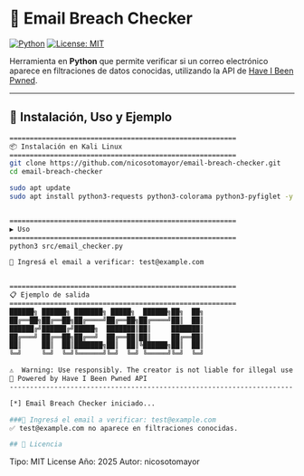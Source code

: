 # 📧 Email Breach Checker  

[![Python](https://img.shields.io/badge/Python-3.8%2B-blue?logo=python)](https://www.python.org/) 
[![License: MIT](https://img.shields.io/badge/License-MIT-green.svg)](LICENSE)  

Herramienta en **Python** que permite verificar si un correo electrónico aparece en filtraciones de datos conocidas, utilizando la API de [Have I Been Pwned](https://haveibeenpwned.com).  

---

## 🚀 Instalación, Uso y Ejemplo

```bash
========================================================
📦 Instalación en Kali Linux
========================================================
git clone https://github.com/nicosotomayor/email-breach-checker.git
cd email-breach-checker

sudo apt update
sudo apt install python3-requests python3-colorama python3-pyfiglet -y


========================================================
▶️ Uso
========================================================
python3 src/email_checker.py

📧 Ingresá el email a verificar: test@example.com


========================================================
📋 Ejemplo de salida
========================================================
██████╗ ██████╗ ███████╗ █████╗  ██████╗██╗  ██╗
██╔══██╗██╔══██╗██╔════╝██╔══██╗██╔════╝██║  ██║
██████╔╝██████╔╝█████╗  ███████║██║     ███████║
██╔═══╝ ██╔══██╗██╔══╝  ██╔══██║██║     ██╔══██║
██║     ██║  ██║███████╗██║  ██║╚██████╗██║  ██║
╚═╝     ╚═╝  ╚═╝╚══════╝╚═╝  ╚═╝ ╚═════╝╚═╝  ╚═╝

⚠️  Warning: Use responsibly. The creator is not liable for illegal use.
🔗 Powered by Have I Been Pwned API
----------------------------------------------------------------------

[*] Email Breach Checker iniciado...

###📧 Ingresá el email a verificar: test@example.com
✅ test@example.com no aparece en filtraciones conocidas.

## 📜 Licencia  

```
Tipo: MIT License
Año: 2025
Autor: nicosotomayor

